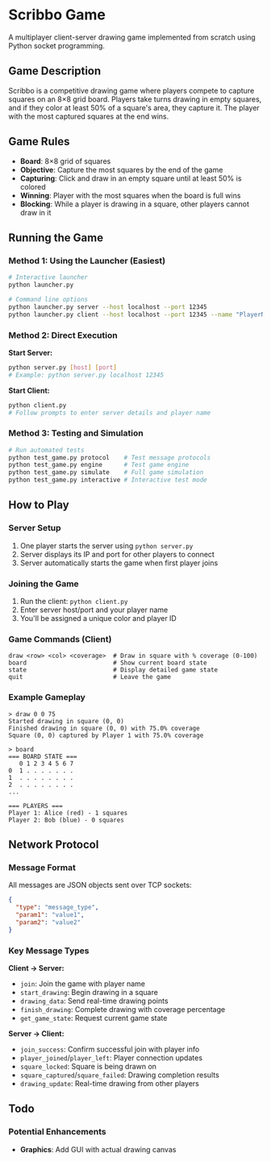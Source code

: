 # Scribbo Game

A multiplayer client-server drawing game implemented from scratch using Python socket programming.

## Game Description

Scribbo is a competitive drawing game where players compete to capture squares on an 8×8 grid board. Players take turns drawing in empty squares, and if they color at least 50% of a square's area, they capture it. The player with the most captured squares at the end wins.

## Game Rules

- **Board**: 8×8 grid of squares
- **Objective**: Capture the most squares by the end of the game
- **Capturing**: Click and draw in an empty square until at least 50% is colored
- **Winning**: Player with the most squares when the board is full wins
- **Blocking**: While a player is drawing in a square, other players cannot draw in it

## Running the Game

### Method 1: Using the Launcher (Easiest)

```bash
# Interactive launcher
python launcher.py

# Command line options
python launcher.py server --host localhost --port 12345
python launcher.py client --host localhost --port 12345 --name "PlayerName"
```

### Method 2: Direct Execution

**Start Server:**
```bash
python server.py [host] [port]
# Example: python server.py localhost 12345
```

**Start Client:**
```bash
python client.py
# Follow prompts to enter server details and player name
```

### Method 3: Testing and Simulation

```bash
# Run automated tests
python test_game.py protocol    # Test message protocols
python test_game.py engine      # Test game engine
python test_game.py simulate    # Full game simulation
python test_game.py interactive # Interactive test mode
```

## How to Play

### Server Setup
1. One player starts the server using `python server.py`
2. Server displays its IP and port for other players to connect
3. Server automatically starts the game when first player joins

### Joining the Game
1. Run the client: `python client.py`
2. Enter server host/port and your player name
3. You'll be assigned a unique color and player ID

### Game Commands (Client)
```
draw <row> <col> <coverage>  # Draw in square with % coverage (0-100)
board                        # Show current board state
state                        # Display detailed game state
quit                         # Leave the game
```

### Example Gameplay
```
> draw 0 0 75
Started drawing in square (0, 0)
Finished drawing in square (0, 0) with 75.0% coverage
Square (0, 0) captured by Player 1 with 75.0% coverage

> board
=== BOARD STATE ===
   0 1 2 3 4 5 6 7
0  1 . . . . . . .
1  . . . . . . . .
2  . . . . . . . .
...

=== PLAYERS ===
Player 1: Alice (red) - 1 squares
Player 2: Bob (blue) - 0 squares
```

## Network Protocol

### Message Format
All messages are JSON objects sent over TCP sockets:

```json
{
  "type": "message_type",
  "param1": "value1",
  "param2": "value2"
}
```

### Key Message Types

**Client → Server:**
- `join`: Join the game with player name
- `start_drawing`: Begin drawing in a square
- `drawing_data`: Send real-time drawing points
- `finish_drawing`: Complete drawing with coverage percentage
- `get_game_state`: Request current game state

**Server → Client:**
- `join_success`: Confirm successful join with player info
- `player_joined`/`player_left`: Player connection updates
- `square_locked`: Square is being drawn on
- `square_captured`/`square_failed`: Drawing completion results
- `drawing_update`: Real-time drawing from other players


## Todo
### Potential Enhancements
- **Graphics**: Add GUI with actual drawing canvas



